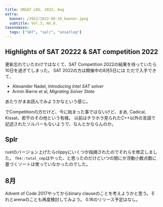 ```yaml
---
title: UNSAT LOG, 2022, Aug
extra:
  banner: /2022/2022-08-10_banner.jpeg
  subtitle: Vol.3, No.8.
taxonomies:
  tags: ["SAT", "splr", "unsatlog"]
---
```

## Highlights of SAT 20222 & SAT competition 2022

更新忘れていたわけではなくて、SAT Competition 2022の結果を待っていたら10日を過ぎてしまった。
SAT 2022の方は開催中の8月5日には ただで入手できて、

- Alexander Nadel, _Introducing Intel SAT solver_
- Armin Bierre et al, _Migrating Solver State_ 

あたりがまあ読んでみようかなという感じ。

でCompetitionの方だけど、今に始まった事ではないけど、まあ, Cadical, Kissat、若干のその他という有様。
以前はチラホラ見られたC++以外の言語で記述されたソルバーもないようで、なんとかならんのか。

## Splr

rustのバージョン上げたらclippyにいくつか指摘されたのでそれらを修正しました。
`f64::total_cmp`はやった、と思ったのだけどいつの間にか浮動小数点数に基づくソートは使っていなかったのでした。


## 8月

Advent of Code 2017やってからbinary clauseのことを考えようかと思う。それとarenaのことも再度検討してみよう。
0.16のリリース予定はなし。

